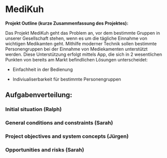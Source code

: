 # MediKuh
**Projekt Outline (kurze Zusammenfassung des Projektes):**

Das Projekt MediKuh geht das Problem an, vor dem bestimmte Gruppen in unserer Gesellschaft stehen, wenn es um die tägliche Einnahme von wichtigen Medikamten geht. Mithilfe moderner Technik sollen bestimmte Personengruppen bei der Einnahme von Mediekamenten unterstützt werden. Diese Unterstützung erfolgt mittels App, die sich in 2 wesentlichen Punkten von bereits am Markt befindlichen Lösungen unterscheidet:

- Einfachheit in der Bedienung
* Indiviualiserbarkeit für bestimmte Personengruppen



## Aufgabenverteilung:


### Initial situation (Ralph)

### General conditions and constraints (Sarah)

### Project objectives and system concepts (Jürgen)

### Opportunities and risks (Sarah)
